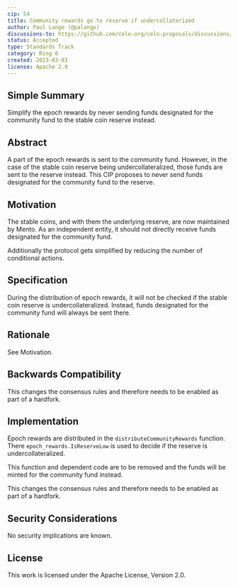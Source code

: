 ```yaml
---
cip: 54
title: Community rewards go to reserve if undercollaterized
author: Paul Lange (@palango)
discussions-to: https://github.com/celo-org/celo-proposals/discussions/363
status: Accepted
type: Standards Track
category: Ring 0
created: 2023-03-03
license: Apache 2.0
---
```


## Simple Summary

Simplify the epoch rewards by never sending funds designated for the community fund to the stable coin reserve instead.

## Abstract

A part of the epoch rewards is sent to the community fund. However, in the case of the stable coin reserve being undercollateralized, those funds are sent to the reserve instead. This CIP proposes to never send funds designated for the community fund to the reserve.

## Motivation

The stable coins, and with them the underlying reserve, are now maintained by Mento. As an independent entity, it should not directly receive funds designated for the community fund.

Additionally the protocol gets simplified by reducing the number of conditional actions.

## Specification

During the distribution of epoch rewards, it will not be checked if the stable coin reserve is undercollateralized. Instead, funds designated for the community fund will always be sent there.

## Rationale

See Motivation.

## Backwards Compatibility

This changes the consensus rules and therefore needs to be enabled as part of a hardfork.

## Implementation

Epoch rewards are distributed in the `distributeCommunityRewards` function. There `epoch_rewards.IsReserveLow` is used to decide if the reserve is undercollateralized.

This function and dependent code are to be removed and the funds will be minted for the community fund instead.

This changes the consensus rules and therefore needs to be enabled as part of a hardfork.

## Security Considerations

No security implications are known.

## License
This work is licensed under the Apache License, Version 2.0.
